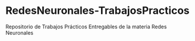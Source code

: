 # RedesNeuronales-TrabajosPracticos
Repositorio de Trabajos Prácticos Entregables de la materia Redes Neuronales
